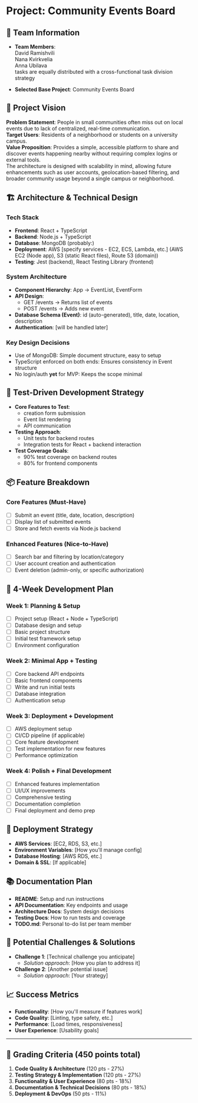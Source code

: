 # Project: Community Events Board

## 👥 Team Information

- **Team Members**:  
   David Ramishvili  
   Nana Kvirkvelia  
   Anna Ubilava  
  tasks are equally distributed with a cross-functional task division strategy

- **Selected Base Project**: Community Events Board

## 🎯 Project Vision

**Problem Statement**: People in small communities often miss out on local events due to lack of centralized, real-time communication.  
**Target Users**: Residents of a neighborhood or students on a university campus.  
**Value Proposition**: Provides a simple, accessible platform to share and discover events happening nearby without requiring complex logins or external tools.  
The architecture is designed with scalability in mind, allowing future enhancements such as user accounts, geolocation-based filtering, and broader community usage beyond a single campus or neighborhood.

## 🏗️ Architecture & Technical Design

### Tech Stack

- **Frontend**: React + TypeScript
- **Backend**: Node.js + TypeScript
- **Database**: MongoDB (probably:)
- **Deployment**: AWS [specify services - EC2, ECS, Lambda, etc.] (AWS EC2 (Node app), S3 (static React files), Route 53 (domain))
- **Testing**: Jest (backend), React Testing Library (frontend)

### System Architecture

- **Component Hierarchy**: App → EventList, EventForm
- **API Design**:
  - GET /events → Returns list of events
  - POST /events → Adds new event
- **Database Schema (Event)**: id (auto-generated), title, date, location, description
- **Authentication**: [will be handled later]

### Key Design Decisions

- Use of MongoDB: Simple document structure, easy to setup
- TypeScript enforced on both ends: Ensures consistency in Event structure
- No login/auth **yet** for MVP: Keeps the scope minimal

## 🧪 Test-Driven Development Strategy

- **Core Features to Test**:
  - creation form submission
  - Event list rendering
  - API communication
- **Testing Approach**:
  - Unit tests for backend routes
  - Integration tests for React + backend interaction
- **Test Coverage Goals**:
  - 90% test coverage on backend routes
  - 80% for frontend components

## 📦 Feature Breakdown

### Core Features (Must-Have)

- [ ] Submit an event (title, date, location, description)
- [ ] Display list of submitted events
- [ ] Store and fetch events via Node.js backend

### Enhanced Features (Nice-to-Have)

- [ ] Search bar and filtering by location/category
- [ ] User account creation and authentication
- [ ] Event deletion (admin-only, or specific authorization)

## 📅 4-Week Development Plan

### Week 1: Planning & Setup

- [ ] Project setup (React + Node + TypeScript)
- [ ] Database design and setup
- [ ] Basic project structure
- [ ] Initial test framework setup
- [ ] Environment configuration

### Week 2: Minimal App + Testing

- [ ] Core backend API endpoints
- [ ] Basic frontend components
- [ ] Write and run initial tests
- [ ] Database integration
- [ ] Authentication setup

### Week 3: Deployment + Development

- [ ] AWS deployment setup
- [ ] CI/CD pipeline (if applicable)
- [ ] Core feature development
- [ ] Test implementation for new features
- [ ] Performance optimization

### Week 4: Polish + Final Development

- [ ] Enhanced features implementation
- [ ] UI/UX improvements
- [ ] Comprehensive testing
- [ ] Documentation completion
- [ ] Final deployment and demo prep

## 🚀 Deployment Strategy

- **AWS Services**: [EC2, RDS, S3, etc.]
- **Environment Variables**: [How you'll manage config]
- **Database Hosting**: [AWS RDS, etc.]
- **Domain & SSL**: [If applicable]

## 📚 Documentation Plan

- **README**: Setup and run instructions
- **API Documentation**: Key endpoints and usage
- **Architecture Docs**: System design decisions
- **Testing Docs**: How to run tests and coverage
- **TODO.md**: Personal to-do list per team member

## 🤔 Potential Challenges & Solutions

- **Challenge 1**: [Technical challenge you anticipate]
  - _Solution approach_: [How you plan to address it]
- **Challenge 2**: [Another potential issue]
  - _Solution approach_: [Your strategy]

## 📈 Success Metrics

- **Functionality**: [How you'll measure if features work]
- **Code Quality**: [Linting, type safety, etc.]
- **Performance**: [Load times, responsiveness]
- **User Experience**: [Usability goals]

---

## 🎯 Grading Criteria (450 points total)

1. **Code Quality & Architecture** (120 pts - 27%)
2. **Testing Strategy & Implementation** (120 pts - 27%)
3. **Functionality & User Experience** (80 pts - 18%)
4. **Documentation & Technical Decisions** (80 pts - 18%)
5. **Deployment & DevOps** (50 pts - 11%)
